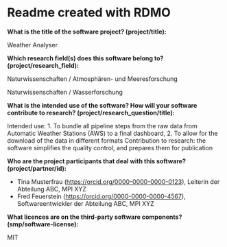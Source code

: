 # Readme created with RDMO

**What is the title of the software project? (project/title):**

Weather Analyser

**Which research field(s) does this software belong to?
(project/research_field):**

Naturwissenschaften / Atmosphären- und Meeresforschung

Naturwissenschaften / Wasserforschung

**What is the intended use of the software? How will your software
contribute to research? (project/research_question/title):**

Intended use: 1. To bundle all pipeline steps from the raw data from
Automatic Weather Stations (AWS) to a final dashboard, 2. To allow for
the download of the data in different formats Contribution to research:
the software simplifies the quality control, and prepares them for
publication

**Who are the project participants that deal with this software?
(project/partner/id):**

-   Tina Musterfrau (https://orcid.org/0000-0000-0000-0123), Leiterin
    der Abteilung ABC, MPI XYZ
-   Fred Feuerstein (https://orcid.org/0000-0000-0000-4567),
    Softwareentwickler der Abteilung ABC, MPI XYZ

**What licences are on the third-party software components?
(smp/software-license):**

MIT
